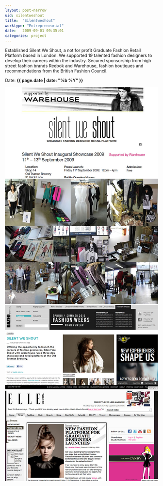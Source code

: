 ```yaml
---
layout: post-narrow
uid: silentweshout
title:  "Silentweshout"
worktype: "Entrepreneurial"
date:   2009-09-01 09:35:01
categories: project
---
```


<p>
Established Silent We Shout, a not for profit Graduate Fashion Retail Platform based in London. We supported 19 talented fashion designers to develop their careers within the industry. Secured sponsorship from high street fashion brands Reebok and Warehouse, fashion boutiques and recommendations from the British Fashion Council.
</p>

<p class="meta">Date: <strong>{{ page.date | date: "%b %Y" }}</strong></p>

<div class="showcase">
	<img src="/img/silentweshout/silentweshout0.jpg" alt="silentweshout-1">
	<img src="/img/silentweshout/silentweshout1.jpg" alt="silentweshout-2">
	<img src="/img/silentweshout/silentweshout2.jpg" alt="silentweshout-3">
	<img src="/img/silentweshout/silentweshout3.jpg" alt="silentweshout-4">
</div>